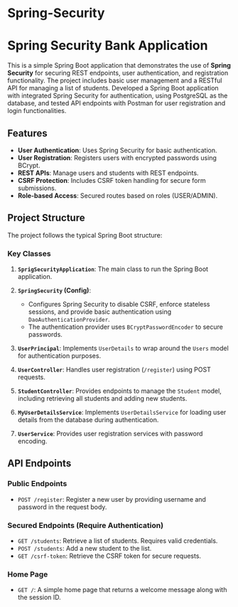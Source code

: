 # Spring-Security
# Spring Security Bank Application

This is a simple Spring Boot application that demonstrates the use of **Spring Security** for securing REST endpoints, user authentication, and registration functionality. The project includes basic user management and a RESTful API for managing a list of students.
Developed a Spring Boot application with integrated Spring Security for authentication, using PostgreSQL as the database, and tested API endpoints with Postman for user registration and login functionalities.

## Features

- **User Authentication**: Uses Spring Security for basic authentication.
- **User Registration**: Registers users with encrypted passwords using BCrypt.
- **REST APIs**: Manage users and students with REST endpoints.
- **CSRF Protection**: Includes CSRF token handling for secure form submissions.
- **Role-based Access**: Secured routes based on roles (USER/ADMIN).

## Project Structure

The project follows the typical Spring Boot structure:

### Key Classes

1. **`SprigSecurityApplication`**: The main class to run the Spring Boot application.
   
2. **`SpringSecurity` (Config)**:
   - Configures Spring Security to disable CSRF, enforce stateless sessions, and provide basic authentication using `DaoAuthenticationProvider`.
   - The authentication provider uses `BCryptPasswordEncoder` to secure passwords.

3. **`UserPrincipal`**: Implements `UserDetails` to wrap around the `Users` model for authentication purposes.

4. **`UserController`**: Handles user registration (`/register`) using POST requests.

5. **`StudentController`**: Provides endpoints to manage the `Student` model, including retrieving all students and adding new students.

6. **`MyUserDetailsService`**: Implements `UserDetailsService` for loading user details from the database during authentication.

7. **`UserService`**: Provides user registration services with password encoding.

## API Endpoints

### Public Endpoints

- `POST /register`: Register a new user by providing username and password in the request body.

### Secured Endpoints (Require Authentication)

- `GET /students`: Retrieve a list of students. Requires valid credentials.
- `POST /students`: Add a new student to the list.
- `GET /csrf-token`: Retrieve the CSRF token for secure requests.

### Home Page

- `GET /`: A simple home page that returns a welcome message along with the session ID.


